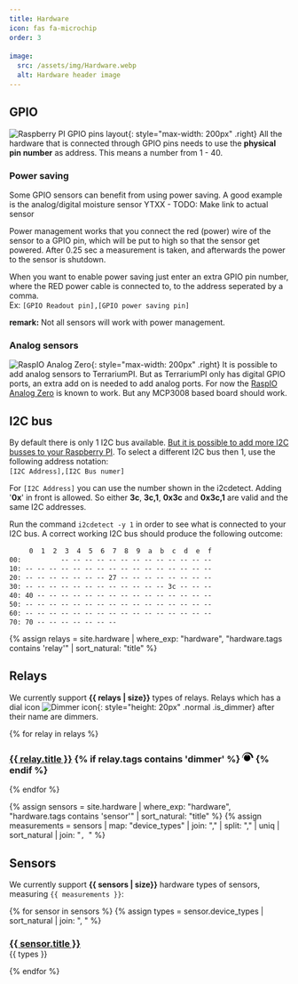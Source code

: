 ```yaml
---
title: Hardware
icon: fas fa-microchip
order: 3

image:
  src: /assets/img/Hardware.webp
  alt: Hardware header image
---
```

## GPIO
![Raspberry PI GPIO pins layout](/assets/img/GPIO-Pinout-Diagram.webp){: style="max-width: 200px" .right}
All the hardware that is connected through GPIO pins needs to use the **physical pin number** as address. This means a number from 1 - 40.

### Power saving
Some GPIO sensors can benefit from using power saving. A good example is the analog/digital moisture sensor YTXX - TODO: Make link to actual sensor

Power management works that you connect the red (power) wire of the sensor to a GPIO pin, which will be put to high so that the sensor get powered. After 0.25 sec a measurement is taken, and afterwards the power to the sensor is shutdown.

When you want to enable power saving just enter an extra GPIO pin number, where the RED power cable is connected to, to the address seperated by a comma.
<br />Ex: `[GPIO Readout pin],[GPIO power saving pin]`

**remark:** Not all sensors will work with power management.

### Analog sensors
![RaspIO Analog Zero](/assets/img/RasPiO-Analog-Zero.webp){: style="max-width: 200px" .right}
It is possible to add analog sensors to TerrariumPI. But as TerrariumPI only has digital GPIO ports, an extra add on is needed to add analog ports. For now the [RaspIO Analog Zero](https://rasp.io/analogzero/) is known to work. But any MCP3008 based board should work.

## I2C bus
By default there is only 1 I2C bus available. [But it is possible to add more I2C busses to your Raspberry PI](https://www.instructables.com/id/Raspberry-PI-Multiple-I2c-Devices/). To select a different I2C bus then 1, use the following address notation:<br />
`[I2C Address],[I2C Bus numer]`

For `[I2C Address]` you can use the number shown in the i2cdetect. Adding '**0x**' in front is allowed. So either **3c**, **3c,1**, **0x3c** and **0x3c,1** are valid and the same I2C addresses.

Run the command `i2cdetect -y 1` in order to see what is connected to your I2C bus. A correct working I2C bus should produce the following outcome:
```console
     0  1  2  3  4  5  6  7  8  9  a  b  c  d  e  f
00:          -- -- -- -- -- -- -- -- -- -- -- -- --
10: -- -- -- -- -- -- -- -- -- -- -- -- -- -- -- --
20: -- -- -- -- -- -- -- 27 -- -- -- -- -- -- -- --
30: -- -- -- -- -- -- -- -- -- -- -- -- 3c -- -- --
40: 40 -- -- -- -- -- -- -- -- -- -- -- -- -- -- --
50: -- -- -- -- -- -- -- -- -- -- -- -- -- -- -- --
60: -- -- -- -- -- -- -- -- -- -- -- -- -- -- -- --
70: 70 -- -- -- -- -- -- --
```

{% assign relays = site.hardware | where_exp: "hardware", "hardware.tags contains 'relay'" | sort_natural: "title" %}
## Relays
We currently support <strong>{{ relays | size}}</strong> types of relays. Relays which has a dial icon ![Dimmer icon](/assets/img/dimmer_icon.png){: style="height: 20px" .normal .is_dimmer} after their name are dimmers.

{% for relay in relays %}
  <h3>
    <a href="{{ relay.url | relative_url }}">{{ relay.title }}</a>
  {% if relay.tags contains 'dimmer' %}
    <img src="../assets/img/dimmer_icon.png" title="Relay is a dimmer" alt="Relay is a dimmer" style="height: 20px" class="ml-xl-3 is_dimmer">
  {% endif %}
  </h3>
{% endfor %}

{% assign sensors = site.hardware | where_exp: "hardware", "hardware.tags contains 'sensor'" | sort_natural: "title" %}
{% assign measurements = sensors | map: "device_types" | join: "," | split: "," | uniq | sort_natural | join: "`, `"  %}
## Sensors
We currently support <strong>{{ sensors | size}}</strong> hardware types of sensors, measuring `{{ measurements }}`:
<br />

{% for sensor in sensors %}
{% assign types = sensor.device_types | sort_natural | join: ", " %}
  <h3 style="margin-bottom: 0px">
    <a href="{{ sensor.url | relative_url }}">{{ sensor.title }}</a>
  </h3>
  {{ types }}

{% endfor %}
